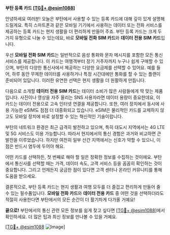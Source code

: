 **부탄 등록 카드 [[TG💪+ @esim1088](https://t.me/s/esim1088)]**

안녕하세요 여러분! 오늘은 부탄에서 사용할 수 있는 등록 카드에 대해 깊이 있게 설명해 드릴게요. 특히 스마트폰과 같은 모바일 기기에서 사용하는 데이터 또는 전화 서비스를 제공하는 등록 카드는 현지 생활을 더 편리하게 만들어 주죠. 부탄 등록 카드는 크게 두 가지 유형으로 나눌 수 있는데요, 바로 **모바일 전화 SIM 카드**와 **데이터 전용 SIM 카드**입니다.

우선 **모바일 전화 SIM 카드**는 일반적으로 음성 통화와 문자 메시지를 포함한 모든 통신 서비스를 제공합니다. 이 카드는 여행객부터 장기 거주자까지 누구나 쉽게 구매할 수 있으며, 부탄의 다양한 통신사에서 제공하는 다양한 요금제를 선택할 수 있어요. 예를 들어, 하루 동안 무제한 데이터를 사용하거나 특정 시간대에만 통화를 할 수 있는 플랜이 준비되어 있답니다. 이러한 유연한 선택은 현지 생활을 더 원활하게 만듭니다.

다음으로 소개할 **데이터 전용 SIM 카드**는 데이터 소비가 많은 사람들에게 딱 맞는 제품입니다. 사진이나 영상을 자주 올리는 SNS 사용자라면 데이터 용량이 중요한데요, 이 카드는 데이터 전용으로 고속 인터넷 연결을 제공합니다. 또한, 여러 장치에서 동시에 사용 가능한 eSIM도 점점 더 대중화되고 있습니다. eSIM은 물리적인 카드를 교체하지 않고도 모바일 장치에 바로 설정할 수 있는 혁신적인 기술이랍니다.

부탄의 네트워크 환경은 최근 급격히 발전하고 있으며, 특히 대도시 지역에서는 4G LTE 및 5G 서비스도 이용 가능합니다. 따라서 현지에서의 통신 경험은 과거와 비교하면 큰 발전을 이루었습니다. 하지만 여전히 일부 산간 지역에서는 신호가 약할 수 있으니, 이 점은 반드시 염두에 두어야 해요.

어떤 카드를 선택하든, 첫 번째로 해야 할 일은 정확한 정보를 수집하는 것이에요. 부탄에서 통신사를 선택할 때는 가격, 데이터 속도, 고객 서비스 등을 꼼꼼히 확인하는 것이 중요합니다. 그리고 언제든지 궁금한 점이 있다면 고객 센터나 온라인 커뮤니티를 통해 도움을 받으세요.

결론적으로, 부탄 등록 카드는 현지 생활과 여행 모두를 더 즐겁고 편리하게 만들어 줄 수 있는 필수품입니다. **모바일 전화 카드**와 **데이터 전용 카드** 중 어떤 것을 선택하더라도 적절히 사용한다면 부탄에서의 모든 순간이 더 활기차게 다가올 거예요!

**끝으로!** 부탄에서의 통신 관련 모든 정보를 쉽게 찾고 싶다면 [[TG💪+ @esim1088](https://t.me/s/esim1088)]에서 확인하세요. 더 많은 팁과 최신 정보를 만나볼 수 있을 거예요. 

[[TG💪+ @esim1088](https://t.me/s/esim1088) ![Image](https://i.postimg.cc/Y0z9fWf4/image.png)]